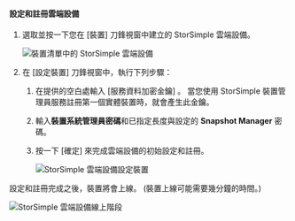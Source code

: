 #### 設定和註冊雲端設備
<a id="to-configure-and-register-the-cloud-appliance" class="xliff"></a>

1. 選取並按一下您在 [裝置] 刀鋒視窗中建立的 StorSimple 雲端設備。

    ![裝置清單中的 StorSimple 雲端設備](./media/storsimple-8000-create-cloud-appliance-u2/sca-create3.png)
2. 在 [設定裝置] 刀鋒視窗中，執行下列步驟：
    
    1. 在提供的空白處輸入 [服務資料加密金鑰]  。 當您使用 StorSimple 裝置管理員服務註冊第一個實體裝置時，就會產生此金鑰。

    2. 輸入**裝置系統管理員密碼**和已指定長度與設定的 **Snapshot Manager** 密碼。

    3. 按一下 [確定] 來完成雲端設備的初始設定和註冊。
    
        ![StorSimple 雲端設備設定裝置](./media/storsimple-8000-configure-register-cloud-appliance/sca-configure1.png)

設定和註冊完成之後，裝置將會上線。 (裝置上線可能需要幾分鐘的時間。)

![StorSimple 雲端設備線上階段](./media/storsimple-8000-configure-register-cloud-appliance/sca-configure2.png)

